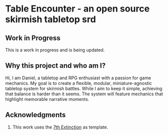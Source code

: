 # Table Encounter - an open source skirmish tabletop srd

## Work in Progress

This is a work in progress and is being updated.

## Why this project and who am I?

Hi, I am Daniel, a tabletop and RPG enthusiast with a passion for game mechanics. My goal is to create a flexible, modular, miniature-agnostic tabletop system for skirmish battles. While I aim to keep it simple, achieving that balance is harder than it seems. The system will feature mechanics that highlight memorable narrative moments.

## Acknowledgments 

1. This work uses the [7th Extinction](https:7thExtinctionrpg.com) as template.
